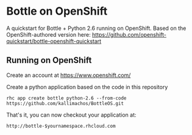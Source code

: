 Bottle on OpenShift
===================

A quickstart for Bottle + Python 2.6 running on OpenShift. Based on the OpenShift-authored version here: https://github.com/openshift-quickstart/bottle-openshift-quickstart


Running on OpenShift
----------------------------

Create an account at https://www.openshift.com/

Create a python application based on the code in this repository

    rhc app create bottle python-2.6 --from-code https://github.com/kallimachos/BottleOS.git

That's it, you can now checkout your application at:

    http://bottle-$yournamespace.rhcloud.com